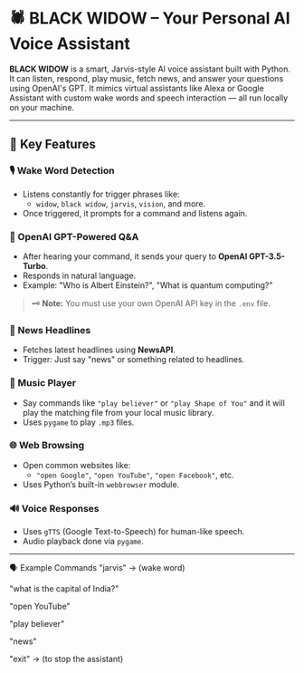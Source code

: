 # 🕷️ BLACK WIDOW – Your Personal AI Voice Assistant

**BLACK WIDOW** is a smart, Jarvis-style AI voice assistant built with Python. It can listen, respond, play music, fetch news, and answer your questions using OpenAI's GPT. It mimics virtual assistants like Alexa or Google Assistant with custom wake words and speech interaction — all run locally on your machine.

---

## 🧠 Key Features

### 🎙️ Wake Word Detection
- Listens constantly for trigger phrases like:
  - `widow`, `black widow`, `jarvis`, `vision`, and more.
- Once triggered, it prompts for a command and listens again.

### 🤖 OpenAI GPT-Powered Q&A
- After hearing your command, it sends your query to **OpenAI GPT-3.5-Turbo**.
- Responds in natural language.
- Example: "Who is Albert Einstein?", "What is quantum computing?"

> 🗝️ **Note:** You must use your own OpenAI API key in the `.env` file.

### 📰 News Headlines
- Fetches latest headlines using **NewsAPI**.
- Trigger: Just say "news" or something related to headlines.

### 🎵 Music Player
- Say commands like `"play believer"` or `"play Shape of You"` and it will play the matching file from your local music library.
- Uses `pygame` to play `.mp3` files.

### 🌐 Web Browsing
- Open common websites like:
  - `"open Google"`, `"open YouTube"`, `"open Facebook"`, etc.
- Uses Python’s built-in `webbrowser` module.

### 🔊 Voice Responses
- Uses `gTTS` (Google Text-to-Speech) for human-like speech.
- Audio playback done via `pygame`.

---

🗣️ Example Commands
"jarvis" → (wake word)

"what is the capital of India?"

"open YouTube"

"play believer"

"news"

"exit" → (to stop the assistant)

